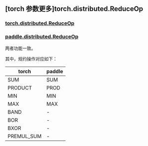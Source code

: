 ## [torch 参数更多]torch.distributed.ReduceOp

### [torch.distributed.ReduceOp](https://pytorch.org/docs/stable/distributed.html?highlight=torch+distributed+reduceop#torch.distributed.ReduceOp)

### [paddle.distributed.ReduceOp](https://www.paddlepaddle.org.cn/documentation/docs/zh/develop/api/paddle/distributed/ReduceOp_cn.html)

两者功能一致。

其中，规约操作对应如下：

|  torch   | paddle  |
|  ----  | ----  |
| SUM  | SUM |
| PRODUCT  | PROD |
| MIN | MIN |
| MAX | MAX |
| BAND | - |
| BOR | - |
| BXOR | - |
| PREMUL_SUM | -  |
